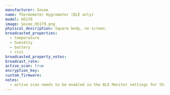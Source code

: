 ```yaml
---
manufacturer: Govee
name: Thermometer Hygrometer (BLE only)
model: H5179
image: Govee_H5179.png
physical_description: Square body, no screen.
broadcasted_properties:
  - temperature
  - humidity
  - battery
  - rssi
broadcasted_property_notes:
broadcast_rate:
active_scan: true
encryption_key:
custom_firmware:
notes:
  - active scan needs to be enabled in the BLE Monitor settings for this sensor to work.
---
```

